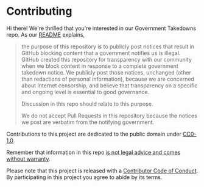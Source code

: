 # Contributing

Hi there! We're thrilled that you're interested in our Government Takedowns repo. As our [README](README.md) explains, 
>the purpose of this repository is to publicly post notices that result in GitHub blocking content that a government notifies us is illegal. GitHub created this repository for transparency with our community when we block content in response to a complete government takedown notice. We publicly post those notices, unchanged (other than redactions of personal information), because we are concerned about Internet censorship, and believe that transparency on a specific and ongoing level is essential to good governance. 
>
>Discussion in this repo should relate to this purpose. 
>
>We do not accept Pull Requests in this repository because the notices we post are verbatim from the notifying government.

Contributions to this project are dedicated to the public domain under [CC0-1.0](LICENSE.md).

Remember that information in this repo [is not legal advice and comes without warranty](README.md#disclaimer).

Please note that this project is released with a [Contributor Code of Conduct](CODE_OF_CONDUCT.md). By participating in this project you agree to abide by its terms.
